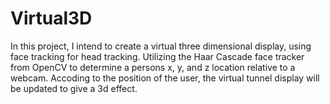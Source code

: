 # Virtual3D

In this project, I intend to create a virtual three dimensional display, using face tracking for head tracking. Utilizing the Haar Cascade face tracker from OpenCV to determine a persons x, y, and z location relative to a webcam. Accoding to the position of the user, the virtual tunnel display will be updated to give a 3d effect.
